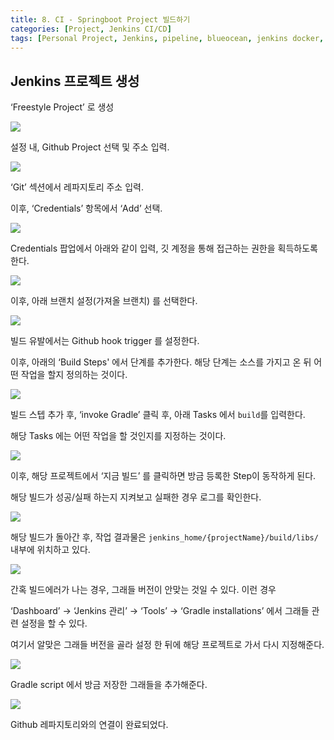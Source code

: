 ```yaml
---
title: 8. CI - Springboot Project 빌드하기
categories: [Project, Jenkins CI/CD]
tags: [Personal Project, Jenkins, pipeline, blueocean, jenkins docker, jenkins github, cicd, jenkins project, jenkins git hook, git webhook]
---
```


## Jenkins 프로젝트 생성


‘Freestyle Project’ 로 생성

![](/assets/img/jenkins/attachments/26476651/26607765.png?width=340)

설정 내, Github Project 선택 및 주소 입력.

![](/assets/img/jenkins/attachments/26476651/26476672.png?width=340)

‘Git’ 섹션에서 레파지토리 주소 입력.

이후, ‘Credentials’ 항목에서 ‘Add’ 선택.

![](/assets/img/jenkins/attachments/26476651/26411108.png?width=340)

Credentials 팝업에서 아래와 같이 입력, 깃 계정을 통해 접근하는 권한을 획득하도록 한다.

![](/assets/img/jenkins/attachments/26476651/26411102.png?width=340)

이후, 아래 브랜치 설정(가져올 브랜치) 를 선택한다.

![](/assets/img/jenkins/attachments/26476651/26476684.png?width=340)

빌드 유발에서는 Github hook trigger 를 설정한다.

이후, 아래의 ‘Build Steps' 에서 단계를 추가한다. 해당 단계는 소스를 가지고 온 뒤 어떤 작업을 할지 정의하는 것이다.

![](/assets/img/jenkins/attachments/26476651/26607772.png?width=340)

빌드 스텝 추가 후, ‘invoke Gradle’ 클릭 후, 아래 Tasks 에서 `build`를 입력한다.

해당 Tasks 에는 어떤 작업을 할 것인지를 지정하는 것이다.

![](/assets/img/jenkins/attachments/26476651/26476690.png?width=340)

이후, 해당 프로젝트에서 ‘지금 빌드’ 를 클릭하면 방금 등록한 Step이 동작하게 된다.

해당 빌드가 성공/실패 하는지 지켜보고 실패한 경우 로그를 확인한다.

![](/assets/img/jenkins/attachments/26476651/26443904.png?width=340)

해당 빌드가 돌아간 후, 작업 결과물은 `jenkins_home/{projectName}/build/libs/` 내부에 위치하고 있다.

![](/assets/img/jenkins/attachments/26476651/26476666.png)

간혹 빌드에러가 나는 경우, 그래들 버전이 안맞는 것일 수 있다. 이런 경우

‘Dashboard’ → ‘Jenkins 관리’ → ‘Tools’ → ‘Gradle installations’ 에서 그래들 관련 설정을 할 수 있다.

여기서 알맞은 그래들 버전을 골라 설정 한 뒤에 해당 프로젝트로 가서 다시 지정해준다.

![](/assets/img/jenkins/attachments/26476651/26476678.png?width=340)

Gradle script 에서 방금 저장한 그래들을 추가해준다.

![](/assets/img/jenkins/attachments/26476651/26411096.png?width=340)

Github 레파지토리와의 연결이 완료되었다.

